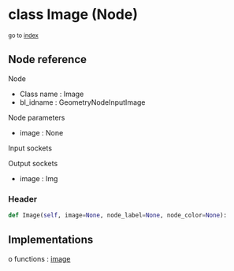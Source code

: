 # class Image (Node)

<sub>go to [index](/docs/index.md)</sub>

## Node reference

Node
 - Class name : Image
 - bl_idname : GeometryNodeInputImage

Node parameters
 - image : None

Input sockets

Output sockets
 - image : Img

### Header

``` python
def Image(self, image=None, node_label=None, node_color=None):
```

## Implementations

o functions : [image](/docs/GeoNodes_classes/image.md)

